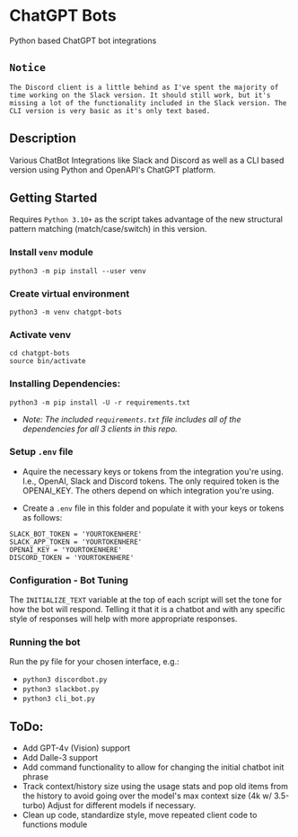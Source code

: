 # ChatGPT Bots
Python based ChatGPT bot integrations

## `Notice`
`The Discord client is a little behind as I've spent the majority of time working on the Slack version. It should still work, but it's missing a lot of the functionality included in the Slack version. The CLI version is very basic as it's only text based.`

## Description
Various ChatBot Integrations like Slack and Discord as well as a CLI based version using Python and OpenAPI's ChatGPT platform.

## Getting Started

Requires `Python 3.10+` as the script takes advantage of the new structural pattern matching (match/case/switch) in this version.

### Install `venv` module
`python3 -m pip install --user venv`

### Create virtual environment
`python3 -m venv chatgpt-bots`

### Activate venv
```
cd chatgpt-bots
source bin/activate
```

### Installing Dependencies:
```python3 -m pip install -U -r requirements.txt```

- _Note: The included `requirements.txt` file includes all of the dependencies for all 3 clients in this repo._

### Setup `.env` file
- Aquire the necessary keys or tokens from the integration you're using. 
I.e., OpenAI, Slack and Discord tokens.
The only required token is the OPENAI_KEY. The others depend on which integration you're using.

- Create a `.env` file in this folder and populate it with your keys or tokens as follows:

```
SLACK_BOT_TOKEN = 'YOURTOKENHERE'
SLACK_APP_TOKEN = 'YOURTOKENHERE'
OPENAI_KEY = 'YOURTOKENHERE'
DISCORD_TOKEN = 'YOURTOKENHERE'
```

### Configuration - Bot Tuning
The `INITIALIZE_TEXT` variable at the top of each script will set the tone for how the bot will respond. Telling it that it is a chatbot and with any specific style of responses will help with more appropriate responses.

### Running the bot
Run the py file for your chosen interface, e.g.:

- `python3 discordbot.py`
- `python3 slackbot.py`
- `python3 cli_bot.py`


## ToDo:
- Add GPT-4v (Vision) support
- Add Dalle-3 support
- Add command functionality to allow for changing the initial chatbot init phrase
- Track context/history size using the usage stats and pop old items from the history to avoid going over the model's max context size (4k w/ 3.5-turbo) Adjust for different models if necessary.
- Clean up code, standardize style, move repeated client code to functions module



